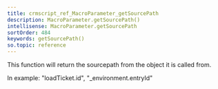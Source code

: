 ```yaml
---
title: crmscript_ref_MacroParameter_getSourcePath
description: MacroParameter.getSourcePath()
intellisense: MacroParameter.getSourcePath
sortOrder: 484
keywords: getSourcePath()
so.topic: reference
---
```


This function will return the sourcepath from the object it is called from.


In example: "loadTicket.id", "_environment.entryId"



